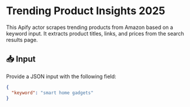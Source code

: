 # Trending Product Insights 2025

This Apify actor scrapes trending products from Amazon based on a keyword input. It extracts product titles, links, and prices from the search results page.

## 📥 Input

Provide a JSON input with the following field:

```json
{
  "keyword": "smart home gadgets"
}
